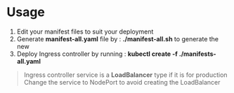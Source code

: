 # Usage
1. Edit your manifest files to suit your deployment
2. Generate __manifest-all.yaml__ file by : __./manifest-all.sh__ to generate the new  
3. Deploy Ingress controller by running : __kubectl create -f ./manifests-all.yaml__

> Ingress controller service is a __LoadBalancer__ type if it is for production
> Change the service to NodePort to avoid creating the LoadBalancer
